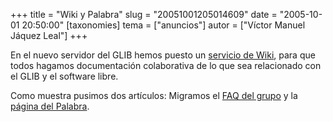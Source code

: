 +++
title = "Wiki y Palabra"
slug = "20051001205014609"
date = "2005-10-01 20:50:00"
[taxonomies]
tema = ["anuncios"]
autor = ["Víctor Manuel Jáquez Leal"]
+++

En el nuevo servidor del GLIB hemos puesto un [servicio de
Wiki](http://wiki.glib.org.mx), para que todos hagamos documentación
colaborativa de lo que sea relacionado con el GLIB y el software libre.

Como muestra pusimos dos artículos: Migramos el [FAQ del
grupo](http://wiki.glib.org.mx/index.php/FAQ) y la [página del
Palabra](http://wiki.glib.org.mx/index.php/Palabra).

